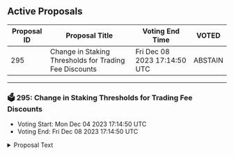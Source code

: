 ## Active Proposals

| Proposal ID | Proposal Title | Voting End Time | VOTED |
|-------------|----------------|-----------------|-------|
| 295 | Change in Staking Thresholds for Trading Fee Discounts | Fri Dec 08 2023 17:14:50 UTC | ABSTAIN |

---

### 🗳 295: Change in Staking Thresholds for Trading Fee Discounts
- Voting Start: Mon Dec 04 2023 17:14:50 UTC
- Voting End: Fri Dec 08 2023 17:14:50 UTC

<details>
<summary>Proposal Text</summary>
 
To increase accessibility of trading fee discounts through INJ staking, the following changes to the fee discount staking thresholds are proposed:

Tier 1: 1 INJ

Tier 2: 25 INJ

Tier 3: 100 INJ

Tier 4: 150 INJ

Tier 5: 375 INJ

Tier 6: 1000 INJ

Tier 7: 2500 INJ

Tier 8: 5000 INJ

Tier 9: 7500 INJ

Tier 10: 10000 INJ

No changes in discount rates for respective tiers will be made.

Disclaimer: I am a member of the Injective Labs team.
</details>

